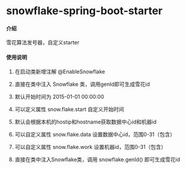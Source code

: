 # snowflake-spring-boot-starter

#### 介绍
雪花算法发号器，自定义starter



#### 使用说明

1. 在启动类新增注解 @EnableSnowflake 
2. 直接在类中注入 Snowflake 类，调用genId即可生成雪花id

3. 默认开始时间为 2015-01-01 00:00:00 
4. 可以定义属性 snow.flake.start 自定义开始时间
5. 默认会根据本机的hostip和hostname获取数据中心id和机器id

6. 可以自定义属性 snow.flake.data 设置数据中心id，范围0-31（包含）
7. 可以自定义属性 snow.flake.work 设置机器id，范围0-31（包含）

8. 直接在类中注入Snowflake类，调用 snowflake.genId() 即可生成雪花id



